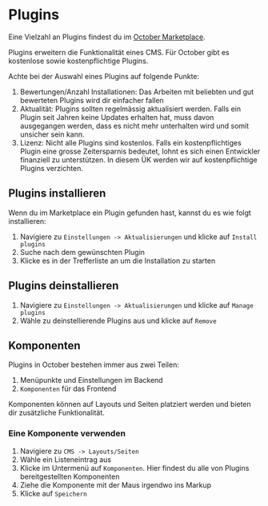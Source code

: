 # Plugins

Eine Vielzahl an Plugins findest du im [October Marketplace](https://octobercms.com/plugins).

Plugins erweitern die Funktionalität eines CMS. Für October gibt es kostenlose sowie kostenpflichtige Plugins.

Achte bei der Auswahl eines Plugins auf folgende Punkte:

1. Bewertungen/Anzahl Installationen: Das Arbeiten mit beliebten und gut bewerteten Plugins wird dir einfacher fallen
1. Aktualität: Plugins sollten regelmässig aktualisiert werden. Falls ein Plugin seit Jahren keine Updates erhalten hat, muss davon ausgegangen werden, dass es nicht mehr unterhalten wird und somit unsicher sein kann.
1. Lizenz: Nicht alle Plugins sind kostenlos. Falls ein kostenpflichtiges Plugin eine grosse Zeitersparnis bedeutet, lohnt es sich einen Entwickler finanziell zu unterstützen. In diesem ÜK werden wir auf kostenpflichtige Plugins verzichten.

## Plugins installieren

Wenn du im Marketplace ein Plugin gefunden hast, kannst du es wie folgt installieren:

1. Navigiere zu `Einstellungen -> Aktualisierungen` und klicke auf `Install plugins`
1. Suche nach dem gewünschten Plugin
1. Klicke es in der Trefferliste an um die Installation zu starten

## Plugins deinstallieren

1. Navigiere zu `Einstellungen -> Aktualisierungen` und klicke auf `Manage plugins`
1. Wähle zu deinstellierende Plugins aus und klicke auf `Remove`

## Komponenten

Plugins in October bestehen immer aus zwei Teilen: 

1. Menüpunkte und Einstellungen im Backend
1. `Komponenten` für das Frontend

Komponenten können auf Layouts und Seiten platziert werden und bieten dir zusätzliche Funktionalität. 

### Eine Komponente verwenden

1. Navigiere zu `CMS -> Layouts/Seiten`
1. Wähle ein Listeneintrag aus
1. Klicke im Untermenü auf `Komponenten`. Hier findest du alle von Plugins bereitgestellten Komponenten
1. Ziehe die Komponente mit der Maus irgendwo ins Markup
1. Klicke auf `Speichern`
